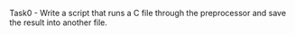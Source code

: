 Task0 - Write a script that runs a C file through the preprocessor and save the result into another file.
